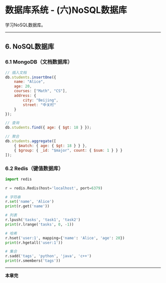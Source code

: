 # 数据库系统 - (六)NoSQL数据库

学习NoSQL数据库。

---

## 6. NoSQL数据库

### 6.1 MongoDB（文档数据库）

```javascript
// 插入文档
db.students.insertOne({
    name: "Alice",
    age: 20,
    courses: ["Math", "CS"],
    address: {
        city: "Beijing",
        street: "中关村"
    }
});

// 查询
db.students.find({ age: { $gt: 18 } });

// 聚合
db.students.aggregate([
    { $match: { age: { $gt: 18 } } },
    { $group: { _id: "$major", count: { $sum: 1 } } }
]);
```

### 6.2 Redis（键值数据库）

```python
import redis

r = redis.Redis(host='localhost', port=6379)

# 字符串
r.set('name', 'Alice')
print(r.get('name'))

# 列表
r.lpush('tasks', 'task1', 'task2')
print(r.lrange('tasks', 0, -1))

# 哈希
r.hset('user:1', mapping={'name': 'Alice', 'age': 20})
print(r.hgetall('user:1'))

# 集合
r.sadd('tags', 'python', 'java', 'c++')
print(r.smembers('tags'))
```

---

**本章完**
